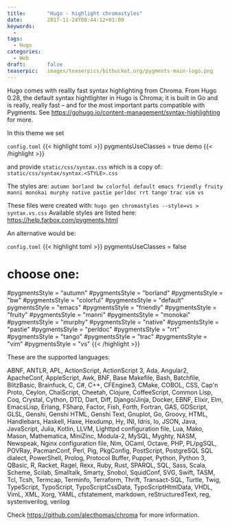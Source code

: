```yaml
---
title:       "Hugo - highlight chromastyles"
date:        2017-11-24T08:44:12+01:00
keywords:
  -
tags:
  - Hugo
categories:
  - Web
draft:       false
teaserpic:   images/teaserpics/bitbucket.org/pygments-main-logo.png
---
```


Hugo comes with reallly fast syntax highlighting from Chroma.
From Hugo 0.28, the default syntax hightlighter in Hugo is Chroma; it
is built in Go and is really, really fast – and for the most important
parts compatible with Pygments.
See https://gohugo.io/content-management/syntax-highlighting for more.

<!--more-->

In this theme we set

`config.toml`
{{< highlight toml >}}
pygmentsUseClasses = true
demo
{{< /highlight >}}

and provide `static/css/syntax.css` which is a copy of: `static/css/syntax/syntax.<STYLE>.css`   

The styles are:
`autumn borland bw colorful default emacs friendly fruity manni monokai murphy native pastie perldoc rrt tango trac vim vs`

These files were created with: `hugo gen chromastyles --style=vs > syntax.vs.css`
Available styles are listed here: https://help.farbox.com/pygments.html


An alternative would be:

`config.toml`
{{< highlight toml >}}
pygmentsUseClasses = false
# choose one:
#pygmentsStyle = "autumn"
#pygmentsStyle = "borland"
#pygmentsStyle = "bw"
#pygmentsStyle = "colorful"
#pygmentsStyle = "default"
pygmentsStyle = "emacs"
#pygmentsStyle = "friendly"
#pygmentsStyle = "fruity"
#pygmentsStyle = "manni"
#pygmentsStyle = "monokai"
#pygmentsStyle = "murphy"
#pygmentsStyle = "native"
#pygmentsStyle = "pastie"
#pygmentsStyle = "perldoc"
#pygmentsStyle = "rrt"
#pygmentsStyle = "tango"
#pygmentsStyle = "trac"
#pygmentsStyle = "vim"
#pygmentsStyle = "vs"
{{< /highlight >}}




These are the supported languages:

ABNF, ANTLR, APL, ActionScript, ActionScript 3, Ada, Angular2,
ApacheConf, AppleScript, Awk, BNF, Base Makefile, Bash, Batchfile,
BlitzBasic, Brainfuck, C, C#, C++, CFEngine3, CMake, COBOL, CSS, Cap'n
Proto, Ceylon, ChaiScript, Cheetah, Clojure, CoffeeScript, Common
Lisp, Coq, Crystal, Cython, DTD, Dart, Diff, Django/Jinja, Docker,
EBNF, Elixir, Elm, EmacsLisp, Erlang, FSharp, Factor, Fish, Forth,
Fortran, GAS, GDScript, GLSL, Genshi, Genshi HTML, Genshi Text,
Gnuplot, Go, Groovy, HTML, Handlebars, Haskell, Haxe, Hexdump, Hy,
INI, Idris, Io, JSON, Java, JavaScript, Julia, Kotlin, LLVM, Lighttpd
configuration file, Lua, Mako, Mason, Mathematica, MiniZinc, Modula-2,
MySQL, Myghty, NASM, Newspeak, Nginx configuration file, Nim, OCaml,
Octave, PHP, PL/pgSQL, POVRay, PacmanConf, Perl, Pig, PkgConfig,
PostScript, PostgreSQL SQL dialect, PowerShell, Prolog, Protocol
Buffer, Puppet, Python, Python 3, QBasic, R, Racket, Ragel, Rexx,
Ruby, Rust, SPARQL, SQL, Sass, Scala, Scheme, Scilab, Smalltalk,
Smarty, Snobol, SquidConf, SVG, Swift, TASM, Tcl, Tcsh, Termcap,
Terminfo, Terraform, Thrift, Transact-SQL, Turtle, Twig, TypeScript,
TypoScript, TypoScriptCssData, TypoScriptHtmlData, VHDL, VimL, XML,
Xorg, YAML, cfstatement, markdown, reStructuredText, reg,
systemverilog, verilog

Check https://github.com/alecthomas/chroma for more information.

